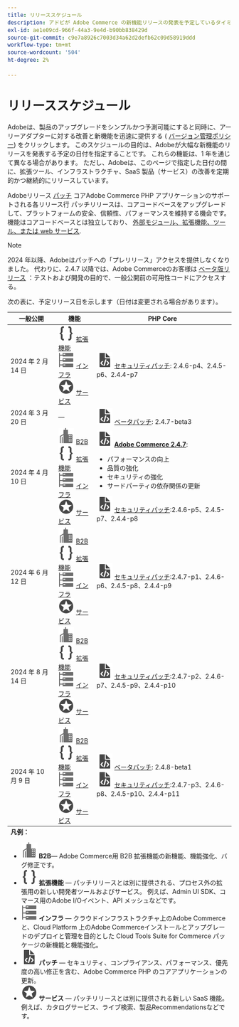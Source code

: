 ```yaml
---
title: リリーススケジュール
description: アドビが Adobe Commerce の新機能リリースの発表を予定しているタイミングを学びます。
exl-id: ae1e09cd-966f-44a3-9e4d-b90bb838429d
source-git-commit: c9e7a8926c7003d34a62d2defb62c09d58919ddd
workflow-type: tm+mt
source-wordcount: '504'
ht-degree: 2%

---
```


# リリーススケジュール

Adobeは、製品のアップグレードをシンプルかつ予測可能にすると同時に、アーリーアダプターに対する改善と新機能を迅速に提供する ( [バージョン管理ポリシー](versioning-policy.md)) をクリックします。 このスケジュールの目的は、Adobeが大幅な新機能のリリースを発表する予定の日付を指定することです。 これらの機能は、1 年を通じて異なる場合があります。 ただし、Adobeは、このページで指定した日付の間に、拡張ツール、インフラストラクチャ、SaaS 製品（サービス）の改善を定期的かつ継続的にリリースしています。

Adobeリリース [パッチ](versioning-policy.md#patch-release) コアAdobe Commerce PHP アプリケーションのサポートされる各リリース行 パッチリリースは、コアコードベースをアップグレードして、プラットフォームの安全、信頼性、パフォーマンスを維持する機会です。 機能はコアコードベースとは独立しており、 [外部モジュール、拡張機能、ツール、または web サービス](versioning-policy.md#extensibility-infrastructure-and-services-release).

>[!NOTE]
>
>2024 年以降、Adobeはパッチへの「プレリリース」アクセスを提供しなくなりました。 代わりに、2.4.7 以降では、Adobe Commerceのお客様は [ベータ版リリース](beta.md) ：テストおよび開発の目的で、一般公開前の可用性コードにアクセスする。

次の表に、予定リリース日を示します（日付は変更される場合があります）。

<table>
<thead>
  <tr>
    <th>一般公開</th>
    <th>機能</th>
    <th>PHP Core</th>
  </tr>
</thead>
<tfoot>
   <tr>
      <td colspan="3"><strong>凡例：</strong>
         <ul>
            <li><strong><img alt="B2B 機能アイコン" src="../assets/icons/enterprise.svg"></img> B2B</strong>— Adobe Commerce用 B2B 拡張機能の新機能、機能強化、バグ修正です。</li>
            <li><strong><img alt="拡張機能アイコン" src="../assets/icons/brackets.svg"></img> 拡張機能</strong> — パッチリリースとは別に提供される、プロセス外の拡張用の新しい開発者ツールおよびサービス。 例えば、Admin UI SDK、コマース用のAdobe I/Oイベント、API メッシュなどです。</li>
            <li><strong><img alt="インフラストラクチャ機能のアイコン" src="../assets/icons/servers.svg"></img> インフラ</strong> — クラウドインフラストラクチャ上のAdobe Commerceと、Cloud Platform 上のAdobe Commerceインストールとアップグレードのデプロイと管理を目的とした Cloud Tools Suite for Commerce パッケージの新機能と機能強化。</li>
            <li><strong><img alt="パッチリリースアイコン" src="../assets/icons/file-code.svg"></img> パッチ</strong> — セキュリティ、コンプライアンス、パフォーマンス、優先度の高い修正を含む、Adobe Commerce PHP のコアアプリケーションの更新。</li>
            <li><strong><img alt="サービス機能アイコン" src="../assets/icons/feature.svg"></img> サービス</strong> — パッチリリースとは別に提供される新しい SaaS 機能。 例えば、カタログサービス、ライブ検索、製品Recommendationsなどです。</li>
         </ul>
      </td>
   </tr>
</tfoot>
<tbody>
  <tr>
    <td>2024 年 2 月 14 日</td>
    <td><img alt="拡張機能アイコン" src="../assets/icons/brackets.svg"></img> <a href="https://developer.adobe.com/commerce/extensibility/">拡張機能</a><br><img alt="インフラストラクチャ機能のアイコン" src="../assets/icons/servers.svg"></img> <a href="https://experienceleague.adobe.com/docs/commerce-cloud-service/user-guide/release-notes/cloud-tools-suite.html">インフラ</a><br><img alt="サービス機能アイコン" src="../assets/icons/feature.svg"></img> <a href="https://experienceleague.adobe.com/docs/commerce-merchant-services/user-guides/release-information/release-notes-all.html">サービス</a></td>
    <td><img alt="パッチリリースアイコン" src="../assets/icons/file-code.svg"></img> <a href="release-notes/security/overview.md">セキュリティパッチ</a>: 2.4.6-p4、2.4.5-p6、2.4.4-p7</td>
  </tr>
  <tr>
    <td>2024 年 3 月 20 日</td>
    <td>—</td>
    <td><img alt="パッチリリースアイコン" src="../assets/icons/file-code.svg"></img> <a href="release-notes/commerce/overview.md">ベータパッチ</a>: 2.4.7-beta3</td>
  </tr>
  <tr>
    <td>2024 年 4 月 10 日</td>
    <td><img alt="B2B 機能アイコン" src="../assets/icons/enterprise.svg"></img> <a href="https://experienceleague.adobe.com/docs/commerce-admin/b2b/release-notes.html">B2B</a><br><img alt="拡張機能アイコン" src="../assets/icons/brackets.svg"></img> <a href="https://developer.adobe.com/commerce/extensibility/">拡張機能</a><br><img alt="インフラストラクチャ機能のアイコン" src="../assets/icons/servers.svg"></img> <a href="https://experienceleague.adobe.com/docs/commerce-cloud-service/user-guide/release-notes/cloud-tools-suite.html">インフラ</a><br><img alt="サービス機能アイコン" src="../assets/icons/feature.svg"></img> <a href="https://experienceleague.adobe.com/docs/commerce-merchant-services/user-guides/release-information/release-notes-all.html">サービス</a></td>
    <td><img alt="パッチリリースアイコン" src="../assets/icons/file-code.svg"></img> <a href="release-notes/commerce/overview.md"><strong>Adobe Commerce 2.4.7</a></strong>:<ul><li>パフォーマンスの向上</li><li>品質の強化</li><li>セキュリティの強化</li><li>サードパーティの依存関係の更新</li></ul><img alt="パッチリリースアイコン" src="../assets/icons/file-code.svg"></img> <a href="release-notes/security/overview.md">セキュリティパッチ</a>:2.4.6-p5、2.4.5-p7、2.4.4-p8</td>
  </tr>
  <tr>
    <td>2024 年 6 月 12 日</td>
    <td><img alt="B2B 機能アイコン" src="../assets/icons/enterprise.svg"></img> <a href="https://experienceleague.adobe.com/docs/commerce-admin/b2b/release-notes.html">B2B</a><br><img alt="拡張機能アイコン" src="../assets/icons/brackets.svg"></img> <a href="https://developer.adobe.com/commerce/extensibility/">拡張機能</a><br><img alt="インフラストラクチャ機能のアイコン" src="../assets/icons/servers.svg"></img> <a href="https://experienceleague.adobe.com/docs/commerce-cloud-service/user-guide/release-notes/cloud-tools-suite.html">インフラ</a><br><img alt="サービス機能アイコン" src="../assets/icons/feature.svg"></img> <a href="https://experienceleague.adobe.com/docs/commerce-merchant-services/user-guides/release-information/release-notes-all.html">サービス</a></td>
    <td><img alt="パッチリリースアイコン" src="../assets/icons/file-code.svg"></img> <a href="release-notes/security/overview.md">セキュリティパッチ</a>:2.4.7-p1、2.4.6-p6、2.4.5-p8、2.4.4-p9</td>
  </tr>
  <tr>
    <td>2024 年 8 月 14 日</td>
    <td><img alt="B2B 機能アイコン" src="../assets/icons/enterprise.svg"></img> <a href="https://experienceleague.adobe.com/docs/commerce-admin/b2b/release-notes.html">B2B</a><br><img alt="拡張機能アイコン" src="../assets/icons/brackets.svg"></img> <a href="https://developer.adobe.com/commerce/extensibility/">拡張機能</a><br><img alt="インフラストラクチャ機能のアイコン" src="../assets/icons/servers.svg"></img> <a href="https://experienceleague.adobe.com/docs/commerce-cloud-service/user-guide/release-notes/cloud-tools-suite.html">インフラ</a><br><img alt="サービス機能アイコン" src="../assets/icons/feature.svg"></img> <a href="https://experienceleague.adobe.com/docs/commerce-merchant-services/user-guides/release-information/release-notes-all.html">サービス</a></td>
    <td><img alt="パッチリリースアイコン" src="../assets/icons/file-code.svg"></img> <a href="release-notes/security/overview.md">セキュリティパッチ</a>:2.4.7-p2、2.4.6-p7、2.4.5-p9、2.4.4-p10</td>
  </tr>
  <tr>
    <td>2024 年 10 月 9 日</td>
    <td><img alt="B2B 機能アイコン" src="../assets/icons/enterprise.svg"></img> <a href="https://experienceleague.adobe.com/docs/commerce-admin/b2b/release-notes.html">B2B</a><br><img alt="拡張機能アイコン" src="../assets/icons/brackets.svg"></img> <a href="https://developer.adobe.com/commerce/extensibility/">拡張機能</a><br><img alt="インフラストラクチャ機能のアイコン" src="../assets/icons/servers.svg"></img> <a href="https://experienceleague.adobe.com/docs/commerce-cloud-service/user-guide/release-notes/cloud-tools-suite.html">インフラ</a><br><img alt="サービス機能アイコン" src="../assets/icons/feature.svg"></img> <a href="https://experienceleague.adobe.com/docs/commerce-merchant-services/user-guides/release-information/release-notes-all.html">サービス</a></td>
    <td><img alt="パッチリリースアイコン" src="../assets/icons/file-code.svg"></img> <a href="release-notes/commerce/overview.md">ベータパッチ</a>: 2.4.8-beta1<br><img alt="パッチリリースアイコン" src="../assets/icons/file-code.svg"></img> <a href="release-notes/security/overview.md">セキュリティパッチ</a>:2.4.7-p3、2.4.6-p8、2.4.5-p10、2.4.4-p11</td>
  </tr>
</tbody>
</table>
